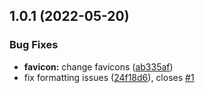 ## 1.0.1 (2022-05-20)


### Bug Fixes

* **favicon:** change favicons ([ab335af](https://github.com/zyachel/quetre/commit/ab335afb6a202396b57882cb9dc8c159d584e654))
* fix formatting issues ([24f18d6](https://github.com/zyachel/quetre/commit/24f18d67377d63829b48a465be8e024079ba809e)), closes [#1](https://github.com/zyachel/quetre/issues/1)



